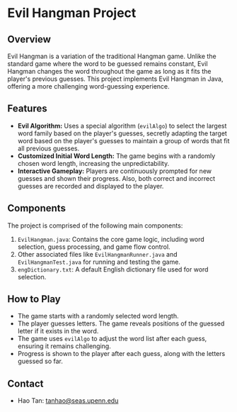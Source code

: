 # Evil Hangman Project

## Overview
Evil Hangman is a variation of the traditional Hangman game. Unlike the standard game where the word to be guessed remains constant, Evil Hangman changes the word throughout the game as long as it fits the player's previous guesses. This project implements Evil Hangman in Java, offering a more challenging word-guessing experience.

## Features
- **Evil Algorithm:** Uses a special algorithm (`evilAlgo`) to select the largest word family based on the player's guesses, secretly adapting the target word based on the player's guesses to maintain a group of words that fit all previous guesses.
- **Customized Initial Word Length:** The game begins with a randomly chosen word length, increasing the unpredictability.
- **Interactive Gameplay:** Players are continuously prompted for new guesses and shown their progress. Also, both correct and incorrect guesses are recorded and displayed to the player.

## Components
The project is comprised of the following main components:
1. `EvilHangman.java`: Contains the core game logic, including word selection, guess processing, and game flow control.
2. Other associated files like `EvilHangmanRunner.java` and `EvilHangmanTest.java` for running and testing the game.
3. `engDictionary.txt`: A default English dictionary file used for word selection.

## How to Play
- The game starts with a randomly selected word length.
- The player guesses letters. The game reveals positions of the guessed letter if it exists in the word.
- The game uses `evilAlgo` to adjust the word list after each guess, ensuring it remains challenging.
- Progress is shown to the player after each guess, along with the letters guessed so far.

## Contact
- Hao Tan: [tanhao@seas.upenn.edu](mailto:tanhao@seas.upenn.edu)
